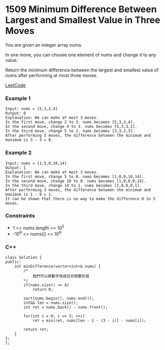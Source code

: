 # 1509 Minimum Difference Between Largest and Smallest Value in Three Moves

You are given an integer array nums.

In one move, you can choose one element of nums and change it to any value.

Return the minimum difference between the largest and smallest value of nums after performing at most three moves.

[LeetCode](https://leetcode.cn/problems/minimum-difference-between-largest-and-smallest-value-in-three-moves/)

### Example 1

```
Input: nums = [5,3,2,4]
Output: 0
Explanation: We can make at most 3 moves.
In the first move, change 2 to 3. nums becomes [5,3,3,4].
In the second move, change 4 to 3. nums becomes [5,3,3,3].
In the third move, change 5 to 3. nums becomes [3,3,3,3].
After performing 3 moves, the difference between the minimum and maximum is 3 - 3 = 0.
```

### Example 2

```
Input: nums = [1,5,0,10,14]
Output: 1
Explanation: We can make at most 3 moves.
In the first move, change 5 to 0. nums becomes [1,0,0,10,14].
In the second move, change 10 to 0. nums becomes [1,0,0,0,14].
In the third move, change 14 to 1. nums becomes [1,0,0,0,1].
After performing 3 moves, the difference between the minimum and maximum is 1 - 0 = 1.
It can be shown that there is no way to make the difference 0 in 3 moves.
```

### Constraints

* 1 <= nums.length <= 10<sup>5</sup>
* -10<sup>9</sup> <= nums[i] <= 10<sup>9</sup>


### C++ 

```
class Solution {
public:
    int minDifference(vector<int>& nums) {
        /*
            我們可以將數字改成任何想要的值
        */
        if(nums.size() <= 4)
            return 0;

        sort(nums.begin(), nums.end());
        int&& len = nums.size();
        int ret = nums.back() - nums.front();

        for(int i = 0; i <= 3; ++i)
            ret = min(ret, nums[len - 1 - (3 - i)] - nums[i]);
        
        return ret;
    }
};
};
```